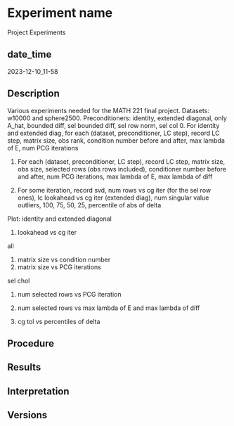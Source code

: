 Experiment name
===============
Project Experiments

date\_time
----------
2023-12-10\_11-58

Description
-----------
Various experiments needed for the MATH 221 final project. 
Datasets: w10000 and sphere2500. 
Preconditioners: identity, extended diagonal, only A\_hat, bounded diff, sel bounded diff, sel row norm, sel col
0. For identity and extended diag, for each (dataset, preconditioner, LC step), record
  LC step, matrix size, obs rank, condition number before and after, max lambda of E, num PCG iterations
1. For each (dataset, preconditioner, LC step), record
  LC step, matrix size, obs size, selected rows (obs rows included), conditioner number before and after, num PCG iterations, max lambda of E, max lambda of diff

2. For some iteration, record
  svd, num rows vs cg iter (for the sel row ones), lc lookahead vs cg iter (extended diag), num singular value outliers, 100, 75, 50, 25, percentile of abs of delta

Plot:
  identity and extended diagonal
  1) lookahead vs cg iter

  all
  1) matrix size vs condition number
  2) matrix size vs PCG iterations
  
  sel chol
  1) num selected rows vs PCG iteration
  2) num selected rows vs max lambda of E and max lambda of diff

  1) cg tol vs percentiles of delta

Procedure
---------

Results
-------

Interpretation
--------------

Versions
--------

